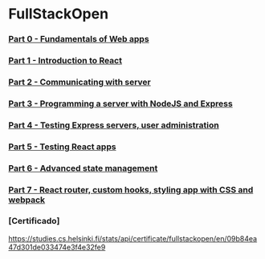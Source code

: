 # FullStackOpen

### [Part 0 - Fundamentals of Web apps](./part0)

### [Part 1 - Introduction to React](./part1)

### [Part 2 - Communicating with server](./part2)

### [Part 3 - Programming a server with NodeJS and Express](./part3)

### [Part 4 - Testing Express servers, user administration](./part4)

### [Part 5 - Testing React apps](./part5)

### [Part 6 - Advanced state management](./part6)

### [Part 7 - React router, custom hooks, styling app with CSS and webpack](./part7)

### [Certificado]
https://studies.cs.helsinki.fi/stats/api/certificate/fullstackopen/en/09b84ea47d301de033474e3f4e32fe9




